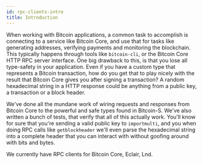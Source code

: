 ```yaml
---
id: rpc-clients-intro
title: Introduction
---
```


When working with Bitcoin applications, a common task to
accomplish is connecting to a service like Bitcoin Core,
and use that for tasks like generating addresses,
verifying payments and
monitoring the blockchain. This typically happens through
tools like `bitcoin-cli`, or the Bitcoin Core HTTP RPC
server interface. One big drawback to this, is that you
lose all type-safety in your application. Even if you
have a custom type that represents a Bitcoin transaction,
how do you get that to play nicely with the result that
Bitcoin Core gives you after signing a transaction? A
random hexadecimal string in a HTTP response could be
anything from a public key, a transaction or a block
header.

We've done all the mundane work of wiring requests and
responses from Bitcoin Core to the powerful and safe types
found in Bitcoin-S. We've also written a bunch of tests,
that verify that all of this actually work.
You'll know for sure that you're sending
a valid public key to `importmulti`, and you when doing
RPC calls like `getblockheader` we'll even parse the
hexadecimal string into a complete header that you can
interact with without goofing around with bits and bytes.

We currently have RPC clients for Bitcoin Core, Eclair, Lnd.
